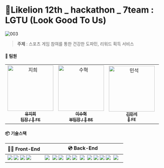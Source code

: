 # 🦁Likelion 12th _ hackathon _ 7team : LGTU (Look Good To Us)
![003](https://github.com/user-attachments/assets/7ea15ef2-9aa0-4479-b519-acea9cfc00f2)


> **주제** : 스포츠 게임 참여를 통한 건강한 도파민, 리워드 획득 서비스

#### 👥 팀원
<table>
  <tr>
    <td align="center">
    <a href="https://github.com/jiHeeFlee">
    <img src="https://avatars.githubusercontent.com/u/126383608?v=4" width="150px;" alt="지희"/>
    <br />
    <sub>
    <b>유지희</b><br>
    <b>팀장 / 🍎 FE</b>
    </sub>
    </a>
    <br />
    </td>
    <td align="center">
    <a href="https://github.com/leestana01">
    <img src="https://avatars.githubusercontent.com/u/74558236?v=4" width="150px;" alt="수혁"/>
    <br />
    <sub>
    <b>이수혁</b><br>
    <b>부팀장 / 🍏 BE</b>
    </sub>
    </a>
    <br />
    </td>    
    <td align="center">
    <a href="https://github.com/m-inseok">
    <img src="https://avatars.githubusercontent.com/u/163662784?v=4" width="150px;" alt="민석"/>
    <br />
    <sub>
    <b>김민석</b><br>
    <b>🍎 FE</b>
    </sub>
    </a>
    <br />
    </td>    
    <td align="center">
    <a href="https://github.com/norangsuji">
    <img src="https://avatars.githubusercontent.com/u/118612460?v=4" width="150px;" alt="수"/>
    <br />
    <sub>
    <b>홍수지</b><br>
    <b>🍎 FE</b>
    </sub>
    </a>
    <br />
    </td> <td align="center">
    <a href="https://github.com/202201617">
    <img src="https://avatars.githubusercontent.com/u/113917440?v=4" width="150px;" alt="혜주"/>
    <br />
    <sub>
    <b>박혜주</b><br>
    <b>🍏 BE</b>
    </sub>
    </a>
    <br />
    </td>
    <td align="center">
    <a href="https://github.com/sunmin416">
    <img src="https://avatars.githubusercontent.com/u/163655093?v=4" width="150px;" alt="선민"/>
    <br />
    <sub>
    <b>고선민</b><br>
    <b>🍏 BE</b>
    </sub>
    </a>
    <br />
    </td>
  </tr>
</table>

#### 📦 기술스택

| **👩‍💻 Front-End** | **💿 Back-End** |
| ---------- |---------- |
| <img src="https://img.shields.io/badge/React-61DAFB?style=flat&logo=react&logoColor=white">&nbsp;<img src="https://img.shields.io/badge/styled-components-DB7093?style=flat&logo=styled-components&logoColor=white">&nbsp;<img src="https://img.shields.io/badge/vite-646CFF?style=flat&logo=vite&logoColor=white">&nbsp;<img src="https://img.shields.io/badge/WebSocket%20%26%20STOMP-00A9E0?style=flat&logoColor=white"> | <img src="https://img.shields.io/badge/Spring%20Boot-6DB33F?style=flat&logo=spring-boot&logoColor=white"> &nbsp;<img src="https://img.shields.io/badge/Redis-DC382D?style=flat&logo=redis&logoColor=white">&nbsp;<img src="https://img.shields.io/badge/MySQL-4479A1?style=flat&logo=mysql&logoColor=white"> &nbsp;<img src="https://img.shields.io/badge/WebSocket%20%26%20STOMP-00A9E0?style=flat&logoColor=white">&nbsp;<img src="https://img.shields.io/badge/AWS-232F3E?style=flat&logo=amazon-aws&logoColor=white"> &nbsp;<img src="https://img.shields.io/badge/Docker-2496ED?style=flat&logo=docker&logoColor=white"> &nbsp;<img src="https://img.shields.io/badge/Kubernetes-326CE5?style=flat&logo=kubernetes&logoColor=white">&nbsp;<img src="https://img.shields.io/badge/Traefik-24A1C1?style=flat&logo=traefik&logoColor=white">&nbsp;<img src="https://img.shields.io/badge/CertManager-006bb6?style=flat&logo=letsencrypt&logoColor=white">&nbsp;<img src="https://img.shields.io/badge/Jenkins-D24939?style=flat&logo=jenkins&logoColor=white"> &nbsp;<img src="https://img.shields.io/badge/Kubernetes-326CE5?style=flat&logo=kubernetes&logoColor=white"> &nbsp; |
